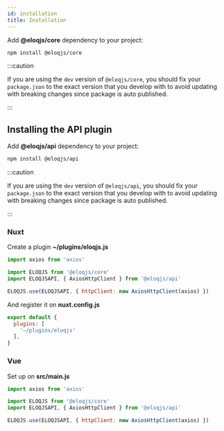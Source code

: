 ```yaml
---
id: installation
title: Installation
---
```


Add **@eloqjs/core** dependency to your project:

```bash npm2yarn
npm install @eloqjs/core
```

:::caution

If you are using the `dev` version of `@eloqjs/core`, you should fix your `package.json` to the exact version that you
develop with to avoid updating with breaking changes since package is auto published.

:::

## Installing the API plugin

Add **@eloqjs/api** dependency to your project:

```bash npm2yarn
npm install @eloqjs/api
```

:::caution

If you are using the `dev` version of `@eloqjs/api`, you should fix your `package.json` to the exact version that you
develop with to avoid updating with breaking changes since package is auto published.

:::

### Nuxt

Create a plugin **~/plugins/eloqjs.js**

```js title="~/plugins/eloqjs.js"
import axios from 'axios'

import ELOQJS from '@eloqjs/core'
import ELOQJSAPI, { AxiosHttpClient } from '@eloqjs/api'

ELOQJS.use(ELOQJSAPI, { httpClient: new AxiosHttpClient(axios) })
```

And register it on **nuxt.config.js**

```js title="nuxt.config.js"
export default {
  plugins: [
    '~/plugins/eloqjs'
  ],
}
```

### Vue

Set up on **src/main.js**

```js title="src/main.js"
import axios from 'axios'

import ELOQJS from '@eloqjs/core'
import ELOQJSAPI, { AxiosHttpClient } from '@eloqjs/api'

ELOQJS.use(ELOQJSAPI, { httpClient: new AxiosHttpClient(axios) })
```

